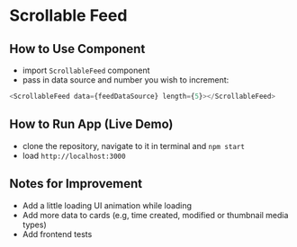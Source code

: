 # Scrollable Feed

## How to Use Component

- import `ScrollableFeed` component
- pass in data source and number you wish to increment:

```javascript
<ScrollableFeed data={feedDataSource} length={5}></ScrollableFeed>
```

## How to Run App (Live Demo)

- clone the repository, navigate to it in terminal and `npm start`
- load `http://localhost:3000`

## Notes for Improvement

- Add a little loading UI animation while loading
- Add more data to cards (e.g, time created, modified or thumbnail media types)
- Add frontend tests
